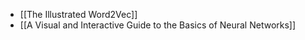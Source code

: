 - [[The Illustrated Word2Vec]]
- [[A Visual and Interactive Guide to the Basics of Neural Networks]]
